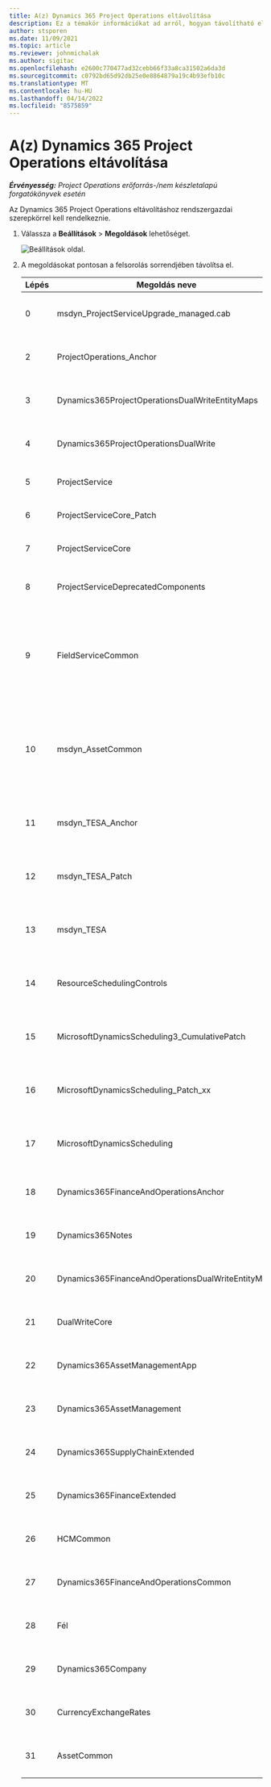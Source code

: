 ```yaml
---
title: A(z) Dynamics 365 Project Operations eltávolítása
description: Ez a témakör információkat ad arról, hogyan távolítható el a Dynamics 365 Project Operations.
author: stsporen
ms.date: 11/09/2021
ms.topic: article
ms.reviewer: johnmichalak
ms.author: sigitac
ms.openlocfilehash: e2600c770477ad32cebb66f33a8ca31502a6da3d
ms.sourcegitcommit: c0792bd65d92db25e0e8864879a19c4b93efb10c
ms.translationtype: MT
ms.contentlocale: hu-HU
ms.lasthandoff: 04/14/2022
ms.locfileid: "8575859"
---
```

# <a name="uninstall-dynamics-365-project-operations"></a>A(z) Dynamics 365 Project Operations eltávolítása 

_**Érvényesség:** Project Operations erőforrás-/nem készletalapú forgatókönyvek esetén_

Az Dynamics 365 Project Operations eltávolításhoz rendszergazdai szerepkörrel kell rendelkeznie.

1. Válassza a **Beállítások** > **Megoldások** lehetőséget.

    ![Beállítások oldal.](./media/uninstall-proj-ops-solutions.png)
  
2. A megoldásokat pontosan a felsorolás sorrendjében távolítsa el. 

    | Lépés | Megoldás neve                                    | Feljegyzés                                                                                         |
    |------|----------------------------------------------------|----------------------------------------------------------------------------------------------|
    | 0 | msdyn_ProjectServiceUpgrade_managed.cab            | Ha nem található, hagyja ki ezt a megoldást.                                                            |
    | 2 | ProjectOperations_Anchor                           | Ha nem található, hagyja ki ezt a megoldást.                                                            |
    | 3 | Dynamics365ProjectOperationsDualWriteEntityMaps    | Ha nem található, hagyja ki ezt a megoldást.                                                            |
    | 4 | Dynamics365ProjectOperationsDualWrite              | Ha nem található, hagyja ki ezt a megoldást.                                                            |
    | 5 | ProjectService                                     | Nincsenek további megjegyzések.                                                                         |
    | 6 | ProjectServiceCore_Patch                           | Nincsenek további megjegyzések.                                                                         |
    | 7 | ProjectServiceCore                                 | Nincsenek további megjegyzések.                                                                         |
    | 8 | ProjectServiceDeprecatedComponents                 | Ha nem található, hagyja ki ezt a megoldást.                                                            |
    | 9 | FieldServiceCommon                                 | A kettős íráshoz Dynamics 365 Finance vagy a programmal szükséges Dynamics 365 Supply Chain Management.   |
    | 10 | msdyn_AssetCommon                                  | A kettős íráshoz Dynamics 365 Finance vagy a programmal szükséges Dynamics 365 Supply Chain Management.   |
    | 11 | msdyn_TESA_Anchor                                  | A Dynamics 365 Field Service használatához szükséges.                                                     |
    | 12 | msdyn_TESA_Patch                                   | A Dynamics 365 Field Service használatához szükséges.                                                     |
    | 13 | msdyn_TESA                                         | A Dynamics 365 Field Service használatához szükséges.                                                     |
    | 14 | ResourceSchedulingControls                         | A Dynamics 365 Field Service használatához szükséges.                                                     |
    | 15 | MicrosoftDynamicsScheduling3_CumulativePatch       | A Dynamics 365 Field Service használatához szükséges.                                                     |
    | 16 | MicrosoftDynamicsScheduling_Patch_xx               | A Dynamics 365 Field Service használatához szükséges.                                                     |
    | 17 | MicrosoftDynamicsScheduling                        | A Dynamics 365 Field Service használatához szükséges.                                                     |
    | 18 | Dynamics365FinanceAndOperationsAnchor              | Ha nem található, hagyja ki ezt a megoldást.                                                            |
    | 19 | Dynamics365Notes                                   | Ha nem található, hagyja ki ezt a megoldást.                                                            |
    | 20 | Dynamics365FinanceAndOperationsDualWriteEntityMaps | Ha nem található, hagyja ki ezt a megoldást.                                                            |
    | 21 | DualWriteCore                                      | Ha nem található, hagyja ki ezt a megoldást.                                                            |
    | 22 | Dynamics365AssetManagementApp                      | Ha nem található, hagyja ki ezt a megoldást.                                                            |
    | 23 | Dynamics365AssetManagement                         | Ha nem található, hagyja ki ezt a megoldást.                                                            |
    | 24 | Dynamics365SupplyChainExtended                     | Ha nem található, hagyja ki ezt a megoldást.                                                            |
    | 25 | Dynamics365FinanceExtended                         | Ha nem található, hagyja ki ezt a megoldást.                                                            |
    | 26 | HCMCommon                                          | Ha nem található, hagyja ki ezt a megoldást.                                                            |
    | 27 | Dynamics365FinanceAndOperationsCommon              | Ha nem található, hagyja ki ezt a megoldást.                                                            |
    | 28 | Fél                                              | Ha nem található, hagyja ki ezt a megoldást.                                                            |
    | 29 | Dynamics365Company                                 | Ha nem található, hagyja ki ezt a megoldást.                                                            |
    | 30 | CurrencyExchangeRates                              | Ha nem található, hagyja ki ezt a megoldást.                                                            |
    | 31 | AssetCommon                                        | Ha nem található, hagyja ki ezt a megoldást.                                                            |
